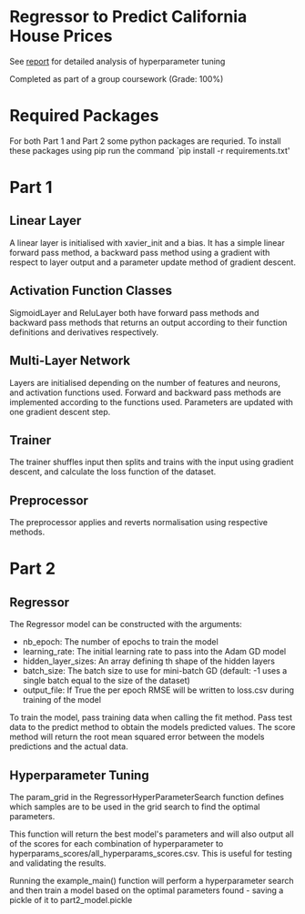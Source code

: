 # Regressor to Predict California House Prices

See [report](ML_regressor_report.pdf) for detailed analysis of hyperparameter tuning

Completed as part of a group coursework (Grade: 100%)

# Required Packages

For both Part 1 and Part 2 some python packages are requried. To install these packages using pip run the command `pip install -r requirements.txt'

# Part 1

## Linear Layer

A linear layer is initialised with xavier_init and a bias. It has a simple linear forward pass method, a backward pass method using a gradient with respect to layer output and a parameter update method of gradient descent.

## Activation Function Classes

SigmoidLayer and ReluLayer both have forward pass methods and backward pass methods that returns an output according to their function definitions and derivatives respectively.

## Multi-Layer Network

Layers are initialised depending on the number of features and neurons, and activation functions used. Forward and backward pass methods are implemented according to the functions used. Parameters are updated with one gradient descent step.

## Trainer

The trainer shuffles input then splits and trains with the input using gradient descent, and calculate the loss function of the dataset.

## Preprocessor

The preprocessor applies and reverts normalisation using respective methods.

# Part 2

## Regressor

The Regressor model can be constructed with the arguments:
 - nb_epoch: The number of epochs to train the model
 - learning_rate: The initial learning rate to pass into the Adam GD model
 - hidden_layer_sizes: An array defining th shape of the hidden layers
 - batch_size: The batch size to use for mini-batch GD (default: -1 uses a single batch equal to the size of the dataset)
 - output_file: If True the per epoch RMSE will be written to loss.csv during training of the model

To train the model, pass training data when calling the fit method.
Pass test data to the predict method to obtain the models predicted values.
The score method will return the root mean squared error between the models predictions and the actual data.

## Hyperparameter Tuning

The param_grid in the RegressorHyperParameterSearch function defines which samples are to be used in the grid search to find the optimal parameters.

This function will return the best model's parameters and will also output all of the scores for each combination of hyperparameter to hyperparams_scores/all_hyperparams_scores.csv. This is useful for testing and validating the results.

Running the example_main() function will perform a hyperparameter search and then train a model based on the optimal parameters found - saving a pickle of it to part2_model.pickle

